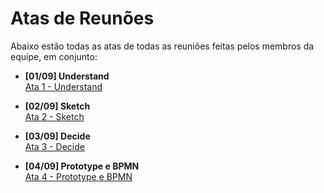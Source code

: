 # Atas de Reunões

Abaixo estão todas as atas de todas as reuniões feitas pelos membros da equipe, em conjunto:

- **[01/09] Understand**  
  [Ata 1 - Understand](/docs/Base/atas/Ata1-Understand.md)

- **[02/09] Sketch**  
  [Ata 2 - Sketch](/docs/Base/atas/Ata2-Sketch.md)

- **[03/09] Decide**  
  [Ata 3 - Decide](/docs/Base/atas/Ata3-Decide.md)
  
- **[04/09] Prototype e BPMN**  
  [Ata 4 - Prototype e BPMN](/docs/Base/atas/Ata4-Prototype/BPMN.md)
